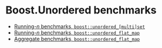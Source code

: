 # Boost.Unordered benchmarks

* [Running-_n_ benchmarks, `boost::unordered_[multi]set`](https://github.com/boostorg/boost_unordered_benchmarks/tree/boost_unordered_set)
* [Running-_n_ benchmarks, `boost::unordered_flat_map`](https://github.com/boostorg/boost_unordered_benchmarks/tree/boost_unordered_flat_map)
* [Aggregate benchmarks, `boost::unordered_flat_map`](https://github.com/boostorg/boost_unordered_benchmarks/tree/boost_unordered_flat_map_aggregate)

